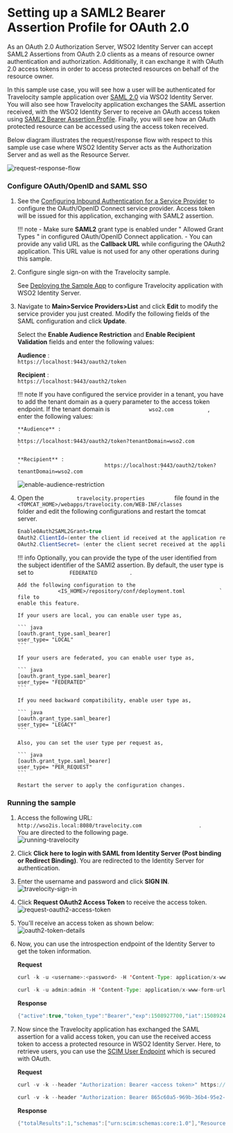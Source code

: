 # Setting up a SAML2 Bearer Assertion Profile for OAuth 2.0

As an OAuth 2.0 Authorization Server, WSO2 Identity Server can accept
SAML2 Assertions from OAuth 2.0 clients as a means of resource owner
authentication and authorization. Additionally, it can exchange it with
OAuth 2.0 access tokens in order to access protected resources on behalf
of the resource owner.

In this sample use case, you will see how a user will be authenticated
for Travelocity sample application over [SAML 2.0](../../learn/saml-2.0-web-sso)
via WSO2 Identity Server. You will also see how Travelocity application
exchanges the SAML assertion received, with the WSO2 Identity Server to
receive an OAuth access token using [SAML2 Bearer Assertion
Profile](../../learn/saml2-bearer-assertion-profile-for-oauth-2.0). Finally, you
will see how an OAuth protected resource can be accessed using the
access token received.

  
Below diagram illustrates the request/response flow with respect to this
sample use case where WSO2 Identity Server acts as the Authorization
Server and as well as the Resource Server.

![request-response-flow](../assets/img/using-wso2-identity-server/request-response-flow.png) 

### Configure OAuth/OpenID and SAML SSO

1.  See the [Configuring Inbound Authentication for a Service
    Provider](../../learn/configuring-inbound-authentication-for-a-service-provider)
    to configure the OAuth/OpenID Connect service provider. Access token
    will be issued for this application, exchanging with SAML2
    assertion.

    !!! note
        -   Make sure **SAML2** grant type is enabled under " Allowed Grant
            Types " in configured OAuth/OpenID Connect application.
        -   You can provide any valid URL as the **Callback URL** while
            configuring the OAuth2 application. This URL value is not used
            for any other operations during this sample.
    

2.  Configure single sign-on with the Travelocity sample.

    See [Deploying the Sample App](../../develop/deploying-the-sample-app) to
    configure Travelocity application with WSO2 Identity Server.

3.  Navigate to **Main\>Service Providers\>List** and click **Edit** to
    modify the service provider you just created. Modify the following
    fields of the SAML configuration and click **Update**.

    Select the **Enable Audience Restriction** and **Enable Recipient
    Validation** fields and enter the following values:

    **Audience** :
    `                           https://localhost:9443/oauth2/token                         `

    **Recipient** :
    `                           https://localhost:9443/oauth2/token                         `

    !!! note
        If you have configured the service provider in a tenant, you have to
        add the tenant domain as a query parameter to the access token
        endpoint. If the tenant domain is
        `             wso2.com            `, enter the following values:

        **Audience** :
        `                                          https://localhost:9443/oauth2/token?tenantDomain=wso2.com                                       `

        **Recipient** :
        `                           https://localhost:9443/oauth2/token?tenantDomain=wso2.com                         `

    ![enable-audience-restriction](../assets/img/using-wso2-identity-server/enable-audience-restriction.png) 

4.  Open the `           travelocity.properties          ` file found in
    the
    `           <TOMCAT_HOME>/webapps/travelocity.com/WEB-INF/classes          `
    folder and edit the following configurations and restart the tomcat
    server.

    ``` java
    EnableOAuth2SAML2Grant=true
    OAuth2.ClientId=(enter the client id received at the application registration)
    OAuth2.ClientSecret= (enter the client secret received at the application registration)
    ```

    !!! info 
        Optionally, you can provide the type of the user identified from the
        subject identifier of the SAMl2 assertion. By default, the user type
        is set to `            FEDERATED           ` .

        Add the following configuration to the
        `            <IS_HOME>/repository/conf/deployment.toml           ` file to
        enable this feature.

        If your users are local, you can enable user type as,

        ``` java
        [oauth.grant_type.saml_bearer]
        user_type= "LOCAL"
        ```

        If your users are federated, you can enable user type as,

        ``` java
        [oauth.grant_type.saml_bearer]
        user_type= "FEDERATED"
        ```

        If you need backward compatibility, enable user type as,

        ``` java
        [oauth.grant_type.saml_bearer]
        user_type= "LEGACY"
        ```

        Also, you can set the user type per request as,

        ``` java
        [oauth.grant_type.saml_bearer]
        user_type= "PER_REQUEST"  
        ```

        Restart the server to apply the configuration changes.

### Running the sample

1.  Access the following URL:
    `                     http://wso2is.local:8080/travelocity.com                   `
    .  
    You are directed to the following page.  
    ![running-travelocity](../assets/img/using-wso2-identity-server/running-travelocity.png) 
2.  Click **Click here to login with SAML from Identity Server (Post
    binding or Redirect Binding)**. You are redirected to the Identity
    Server for authentication.
3.  Enter the username and password and click **SIGN IN**.  
    ![travelocity-sign-in](../assets/img/using-wso2-identity-server/travelocity-sign-in.png) 
4.  Click **Request OAuth2 Access Token** to receive the access token.  
    ![request-oauth2-access-token](../assets/img/using-wso2-identity-server/request-oauth2-access-token.png)   
5.  You'll receive an access token as shown below:  
    ![oauth2-token-details](../assets/img/using-wso2-identity-server/oauth2-token-details.png) 
6.  Now, you can use the introspection endpoint of the Identity Server
    to get the token information.

    **Request**

    ``` java tab="Request Format"
    curl -k -u <username>:<password> -H 'Content-Type: application/x-www-form-urlencoded' -X POST --data 'token=<access token>' https://<IS_HOST>:<IS_PORT>/oauth2/introspect
    ```

    ``` java tab="Sample Request"
    curl -k -u admin:admin -H 'Content-Type: application/x-www-form-urlencoded' -X POST --data 'token=f3116b04-924f-3f1a-b323-4f0988b94f9f' https://localhost:9443/oauth2/introspect
    ```

    **Response**

    ``` java
    {"active":true,"token_type":"Bearer","exp":1508927700,"iat":1508924100,"client_id":"EiqKsYfVH6dffF0b6LmrFBJW95Aa","username":"admin@carbon.super"}
    ```

6.  Now since the Travelocity application has exchanged the SAML
    assertion for a valid access token, you can use the received access
    token to access a protected resource in WSO2 Identity Server. Here,
    to retrieve users, you can use the [SCIM User
    Endpoint](../../develop/scim-1.1-apis) which is secured with OAuth.

    **Request**

    ``` java tab="Request Format"
    curl -v -k --header "Authorization: Bearer <access token>" https://<IS_HOST>:<IS_PORT>/wso2/scim/Users
    ```

    ``` java tab="Sample Request"
    curl -v -k --header "Authorization: Bearer 865c60a5-969b-36b4-95e2-721a1fb5c867" https://localhost:9443/wso2/scim/Users
    ```
    
    **Response**

    ``` java
    {"totalResults":1,"schemas":["urn:scim:schemas:core:1.0"],"Resources":[{"meta":{"created":"2017-11-15T11:23:25","location":"https://localhost:9443/wso2/scim/Users/admin","lastModified":"2017-11-15T11:23:25"},"id":"0fb2af3f-03f2-4d6b-8340-957012df23f4","userName":"admin"}]}
    ```

